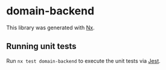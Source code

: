 # domain-backend

This library was generated with [Nx](https://nx.dev).

## Running unit tests

Run `nx test domain-backend` to execute the unit tests via [Jest](https://jestjs.io).
